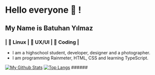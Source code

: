 ###### <profile>
# Hello everyone 👋 !
## My Name is Batuhan Yılmaz
### | 💛 Linux | 💙 UX/UI | 💚 Coding |
- I am a highschool student, developer, designer and a photographer.
- I am programming Rainmeter, HTML, CSS and learning TypeScript.

[![My Github Stats](https://github-readme-stats.vercel.app/api?username=yilmazbatuhanys)](https://github.com/anuraghazra/github-readme-stats)
[![Top Langs](https://github-readme-stats.vercel.app/api/top-langs/?username=yilmazbatuhanys&layout=compact)](https://github.com/anuraghazra/github-readme-stats)
######</profile>
